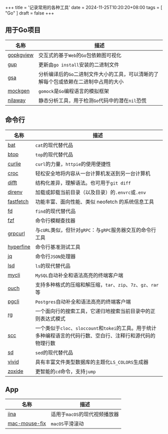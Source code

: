 +++
title = '记录常用的各种工具'
date = 2024-11-25T10:20:20+08:00
tags = [ "Go" ]
draft = false
+++

## 用于Go项目

| 名称                                                | 描述                                           |
|---------------------------------------------------|----------------------------------------------|
| [gopkgview](https://github.com/grishy/gopkgview)  | 交互式的基于`Web`的`Go`包依赖图可视化                      |
| [gup](https://github.com/nao1215/gup)             | 更新由`go install`安装的二进制文件                      |
| [gsa](https://github.com/Zxilly/go-size-analyzer) | 分析编译后的`Go`二进制文件大小的工具，可以清晰的了解每个包或依赖在二进制中占用的大小 |
| [mockgen](https://github.com/uber-go/mock)        | `gomock`是`Go`编程语言的模拟框架                       |
| [nilaway](https://github.com/uber-go/nilaway)     | 静态分析工具，用于检测`Go`代码中的潜在`nil`恐慌                 |

## 命令行

| 名称                                                      | 描述                                                                  |
|---------------------------------------------------------|---------------------------------------------------------------------|
| [bat](https://github.com/sharkdp/bat)                   | `cat`的现代替代品                                                         |
| [btop](https://github.com/aristocratos/btop)            | `top`的现代替代品                                                         |
| [curlie](https://github.com/rs/curlie)                  | `curl`的力量，`httpie`的使用便捷性                                            |
| [croc](https://github.com/schollz/croc)                 | 轻松安全地将内容从一台计算机发送到另一台计算机                                             |
| [difft](https://github.com/Wilfred/difftastic)          | 结构化差异，理解语法。也可用于`git diff`                                           |
| [direnv](https://github.com/direnv/direnv)              | 加载或卸载当前目录（以及目录）的`.envrc`或`.env`                                     |
| [fastfetch](https://github.com/fastfetch-cli/fastfetch) | 功能丰富、面向性能、类似 neofetch 的系统信息工具                                       |
| [fd](https://github.com/sharkdp/fd)                     | `find`的现代替代品                                                        |
| [fzf](https://github.com/junegunn/fzf)                  | 命令行模糊查找器                                                            |
| [grpcurl](https://github.com/fullstorydev/grpcurl)      | 与`cURL`类似，但针对`gRPC`：与`gRPC`服务器交互的命令行工具                              |
| [hyperfine](https://github.com/sharkdp/hyperfine)       | 命令行基准测试工具                                                           |
| [jq](https://github.com/jqlang/jq)                      | 命令行`JSON`处理器                                                        |
| [lsd](https://github.com/lsd-rs/lsd)                    | `ls`的现代替代品                                                          |
| [mycli](https://github.com/dbcli/mycli)                 | `MySQL`自动补全和语法高亮的终端客户端                                              |
| [ouch](https://github.com/ouch-org/ouch)                | 支持多种格式的压缩和解压缩，`tar`、`zip`、`7z`、`gz`、`rar`等                          |
| [pgcli](https://github.com/dbcli/pgcli)                 | `Postgres`自动补全和语法高亮的终端客户端                                           |
| [rg](https://github.com/BurntSushi/ripgrep)             | 一个面向行的搜索工具，它递归地搜索当前目录中的正则表达式模式                                      |
| [scc](https://github.com/boyter/scc)                    | 一个类似于`cloc`、`sloccount`和`tokei`的工具。用于统计多种编程语言的代码行数、空白行、注释行和源代码的物理行数 |
| [sd](https://github.com/chmln/sd)                       | `sed`的现代替代品                                                         |
| [vivid](https://github.com/sharkdp/vivid)               | 具有丰富文件类型数据库的主题化`LS_COLORS`生成器                                       |
| [zoxide](https://github.com/ajeetdsouza/zoxide)         | 更智能的`cd`命令，支持`jump`                                                 |

## App

| 名称                                                              | 描述                 |
|-----------------------------------------------------------------|--------------------|
| [iina](https://github.com/iina/iina)                            | 适用于`macOS`的现代视频播放器 |
| [mac-mouse-fix](https://github.com/noah-nuebling/mac-mouse-fix) | `macOS`平滑滚动        |
